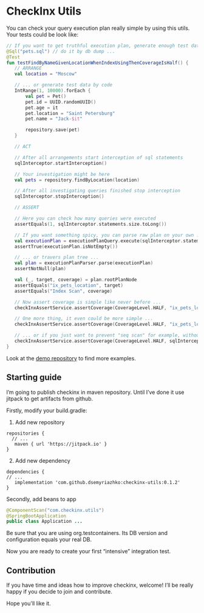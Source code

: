# CheckInx Utils

You can check your query execution plan really simple by using this utils. Your tests could be look like:

```kotlin
// If you want to get truthful execution plan, generate enough test data
@Sql("pets.sql") // do it by db dump ...
@Test
fun testFindByNameGivenLocationWhenIndexUsingThenCoverageIsHalf() {
   // ARRANGE
   val location = "Moscow"

   // ... or generate test data by code
   IntRange(1, 10000).forEach {
       val pet = Pet()
       pet.id = UUID.randomUUID()
       pet.age = it
       pet.location = "Saint Petersburg"
       pet.name = "Jack-$it"

       repository.save(pet)
   }

   // ACT

   // After all arrangements start interception of sql statements
   sqlInterceptor.startInterception()

   // Your investigation might be here
   val pets = repository.findByLocation(location)

   // After all investigating queries finished stop interception
   sqlInterceptor.stopInterception()

   // ASSERT

   // Here you can check how many queries were executed
   assertEquals(1, sqlInterceptor.statements.size.toLong())

   // If you want something spicy, you can parse raw plan on your own ...
   val executionPlan = executionPlanQuery.execute(sqlInterceptor.statements[0])
   assertTrue(executionPlan.isNotEmpty())

   // ... or travers plan tree ...
   val plan = executionPlanParser.parse(executionPlan)
   assertNotNull(plan)

   val (_, target, coverage) = plan.rootPlanNode
   assertEquals("ix_pets_location", target)
   assertEquals("Index Scan", coverage)

   // Now assert coverage is simple like never before ...
   checkInxAssertService.assertCoverage(CoverageLevel.HALF, "ix_pets_location", plan)

   // One more thing, it even could be more simple ...
   checkInxAssertService.assertCoverage(CoverageLevel.HALF, "ix_pets_location", sqlInterceptor.statements[0])

   // ... or if you just want to prevent "seq scan" for example, without searching concrete index
   checkInxAssertService.assertCoverage(CoverageLevel.HALF, sqlInterceptor.statements[0])
}
```

Look at the [demo repository](https://github.com/dsemyriazhko/checkinx-demo) to find more examples.

## Starting guide

I’m going to publish checkinx in maven repository. Until I’ve done it use jitpack to get artifacts from github.

Firstly, modify your build.gradle:

1. Add new repository
```
repositories {
  // ...
   maven { url 'https://jitpack.io' }
}
```

2. Add new dependency
```
dependencies {
// ...
   implementation 'com.github.dsemyriazhko:checkinx-utils:0.1.2'
}
```

Secondly, add beans to app
```java
@ComponentScan("com.checkinx.utils")
@SpringBootApplication
public class Application ...
```

Be sure that you are using org.testcontainers. Its DB version and configuration equals your real DB.

Now you are ready to create your first “intensive” integration test.

## Contribution

If you have time and ideas how to improve checkinx, welcome! I’ll be really happy if you decide to join and contribute.

Hope you'll like it. 
